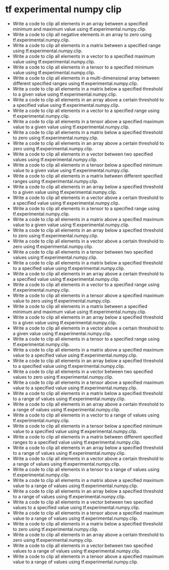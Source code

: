 # tf experimental numpy clip

- Write a code to clip all elements in an array between a specified minimum and maximum value using tf.experimental.numpy.clip.
- Write a code to clip all negative elements in an array to zero using tf.experimental.numpy.clip.
- Write a code to clip all elements in a matrix between a specified range using tf.experimental.numpy.clip.
- Write a code to clip all elements in a vector to a specified maximum value using tf.experimental.numpy.clip.
- Write a code to clip all elements in a tensor to a specified minimum value using tf.experimental.numpy.clip.
- Write a code to clip all elements in a multi-dimensional array between different specified ranges using tf.experimental.numpy.clip.
- Write a code to clip all elements in a matrix below a specified threshold to a given value using tf.experimental.numpy.clip.
- Write a code to clip all elements in an array above a certain threshold to a specified value using tf.experimental.numpy.clip.
- Write a code to clip all elements in a vector to a specified range using tf.experimental.numpy.clip.
- Write a code to clip all elements in a tensor above a specified maximum value to a given value using tf.experimental.numpy.clip.
- Write a code to clip all elements in a matrix below a specified threshold to zero using tf.experimental.numpy.clip.
- Write a code to clip all elements in an array above a certain threshold to zero using tf.experimental.numpy.clip.
- Write a code to clip all elements in a vector between two specified values using tf.experimental.numpy.clip.
- Write a code to clip all elements in a tensor below a specified minimum value to a given value using tf.experimental.numpy.clip.
- Write a code to clip all elements in a matrix between different specified ranges using tf.experimental.numpy.clip.
- Write a code to clip all elements in an array below a specified threshold to a given value using tf.experimental.numpy.clip.
- Write a code to clip all elements in a vector above a certain threshold to a specified value using tf.experimental.numpy.clip.
- Write a code to clip all elements in a tensor to a specified range using tf.experimental.numpy.clip.
- Write a code to clip all elements in a matrix above a specified maximum value to a given value using tf.experimental.numpy.clip.
- Write a code to clip all elements in an array below a specified threshold to zero using tf.experimental.numpy.clip.
- Write a code to clip all elements in a vector above a certain threshold to zero using tf.experimental.numpy.clip.
- Write a code to clip all elements in a tensor between two specified values using tf.experimental.numpy.clip.
- Write a code to clip all elements in a matrix below a specified threshold to a specified value using tf.experimental.numpy.clip.
- Write a code to clip all elements in an array above a certain threshold to a specified value using tf.experimental.numpy.clip.
- Write a code to clip all elements in a vector to a specified range using tf.experimental.numpy.clip.
- Write a code to clip all elements in a tensor above a specified maximum value to zero using tf.experimental.numpy.clip.
- Write a code to clip all elements in a matrix between a specified minimum and maximum value using tf.experimental.numpy.clip.
- Write a code to clip all elements in an array below a specified threshold to a given value using tf.experimental.numpy.clip.
- Write a code to clip all elements in a vector above a certain threshold to a given value using tf.experimental.numpy.clip.
- Write a code to clip all elements in a tensor to a specified range using tf.experimental.numpy.clip.
- Write a code to clip all elements in a matrix above a specified maximum value to a specified value using tf.experimental.numpy.clip.
- Write a code to clip all elements in an array below a specified threshold to a specified value using tf.experimental.numpy.clip.
- Write a code to clip all elements in a vector between two specified values to zero using tf.experimental.numpy.clip.
- Write a code to clip all elements in a tensor above a specified maximum value to a specified value using tf.experimental.numpy.clip.
- Write a code to clip all elements in a matrix below a specified threshold to a range of values using tf.experimental.numpy.clip.
- Write a code to clip all elements in an array above a certain threshold to a range of values using tf.experimental.numpy.clip.
- Write a code to clip all elements in a vector to a range of values using tf.experimental.numpy.clip.
- Write a code to clip all elements in a tensor below a specified minimum value to a specified value using tf.experimental.numpy.clip.
- Write a code to clip all elements in a matrix between different specified ranges to a specified value using tf.experimental.numpy.clip.
- Write a code to clip all elements in an array below a specified threshold to a range of values using tf.experimental.numpy.clip.
- Write a code to clip all elements in a vector above a certain threshold to a range of values using tf.experimental.numpy.clip.
- Write a code to clip all elements in a tensor to a range of values using tf.experimental.numpy.clip.
- Write a code to clip all elements in a matrix above a specified maximum value to a range of values using tf.experimental.numpy.clip.
- Write a code to clip all elements in an array below a specified threshold to a range of values using tf.experimental.numpy.clip.
- Write a code to clip all elements in a vector between two specified values to a specified value using tf.experimental.numpy.clip.
- Write a code to clip all elements in a tensor above a specified maximum value to a range of values using tf.experimental.numpy.clip.
- Write a code to clip all elements in a matrix below a specified threshold to zero using tf.experimental.numpy.clip.
- Write a code to clip all elements in an array above a certain threshold to zero using tf.experimental.numpy.clip.
- Write a code to clip all elements in a vector between two specified values to a range of values using tf.experimental.numpy.clip.
- Write a code to clip all elements in a tensor above a specified maximum value to a range of values using tf.experimental.numpy.clip.